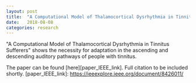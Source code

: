 ```yaml
---
layout: post
title:  "A Computational Model of Thalamocortical Dysrhythmia in Tinnitus Sufferers"
date:   2018-08-08
categories: research
---
```

"A Computational Model of Thalamocortical Dysrhythmia in Tinnitus Sufferers" shows the necessity for adaptation in the ascending and descending auditory pathways of people with tinnitus.

The paper can be found [here][paper_IEEE_link]. Full citation to be included shortly.
[paper_IEEE_link]: https://ieeexplore.ieee.org/document/8426011/
